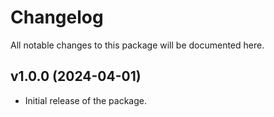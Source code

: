 # Changelog

All notable changes to this package will be documented here.

## v1.0.0 (2024-04-01)
- Initial release of the package.

